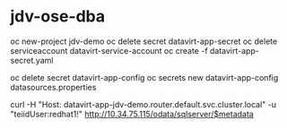 # jdv-ose-dba

oc new-project jdv-demo
oc delete secret datavirt-app-secret
oc delete serviceaccount datavirt-service-account
oc create -f datavirt-app-secret.yaml

oc delete secret datavirt-app-config
oc secrets new datavirt-app-config datasources.properties

curl -H "Host: datavirt-app-jdv-demo.router.default.svc.cluster.local" -u "teiidUser:redhat1!" http://10.34.75.115/odata/sqlserver/$metadata
